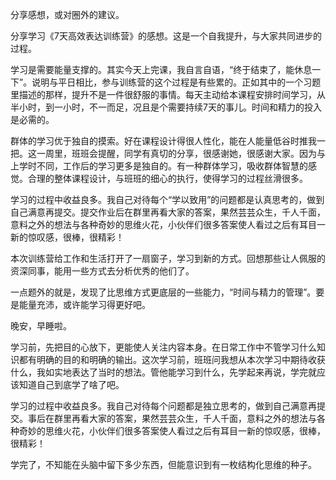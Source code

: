 分享感想，或对圈外的建议。

分享学习《7天高效表达训练营》的感想。这是一个自我提升，与大家共同进步的过程。

学习是需要能量支撑的。其实今天上完课，我自言自语，“终于结束了，能休息一下”。说明与平日相比，参与训练营的这个过程是有些累的。正如其中的一个习题里描述的那样，提升不是一件很舒服的事情。每天主动给本课程安排时间学习，从半小时，到一小时，不一而足，况且是个需要持续7天的事儿。时间和精力的投入是必需的。

群体的学习优于独自的摸索。好在课程设计得很人性化，能在人能量低谷时推我一把。这一周里，班班会提醒，同学有真切的分享，很感谢她，很感谢大家。因为与上学时不同，工作后的学习更多是独自的。有一种群体学习，吸收群体智慧的感觉。合理的整体课程设计，与班班的细心的执行，使得学习的过程丝滑很多。

学习的过程中收益良多。我自己对待每个“学以致用”的问题都是认真思考的，做到自己满意再提交。提交作业后在群里再看大家的答案，果然芸芸众生，千人千面，意料之外的想法与各种奇妙的思维火花，小伙伴们很多答案使人看过之后有耳目一新的惊叹感，很棒，很精彩！

本次训练营给工作和生活打开了一扇窗子，学习到新的方式。回想那些让人佩服的资深同事，能用一些方式去分析优秀的他们了。

一点题外的就是，发现了比思维方式更底层的一些能力，“时间与精力的管理”。要是能量充沛，或许能学习得更好吧。

晚安，早睡啦。


学习前，先把目的心放下，更能使人关注内容本身。在日常工作中不管学习什么知识都有明确的目的和明确的输出。这次学习前，班班问我想从本次学习中期待收获什么，我如实地表达了当时的想法。管他能学习到什么，先学起来再说，学完就应该知道自己到底学了啥了吧。

学习的过程中收益良多。我自己对待每个问题都是独立思考的，做到自己满意再提交。事后在群里再看大家的答案，果然芸芸众生，千人千面，意料之外的想法与各种奇妙的思维火花，小伙伴们很多答案使人看过之后有耳目一新的惊叹感，很棒，很精彩！

学完了，不知能在头脑中留下多少东西，但能意识到有一枚结构化思维的种子。
